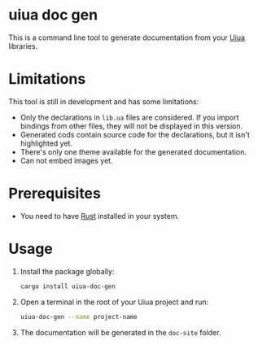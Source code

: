 # uiua doc gen

This is a command line tool to generate documentation from your [Uiua](https://uiua.org/) libraries.

# Limitations

This tool is still in development and has some limitations:
- Only the declarations in `lib.ua` files are considered. If you import bindings from other files, they will not be displayed in this version.
- Generated cods contain source code for the declarations, but it isn't highlighted yet.
- There's only one theme available for the generated documentation.
- Can not embed images yet.

# Prerequisites

- You need to have [Rust](https://www.rust-lang.org/) installed in your system.

# Usage
1. Install the package globally:
    ```bash
    cargo install uiua-doc-gen
    ```

2. Open a terminal in the root of your Uiua project and run:
    ```bash
    uiua-doc-gen --name project-name
    ```
   
3. The documentation will be generated in the `doc-site` folder.